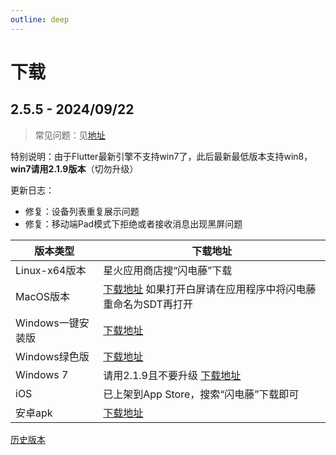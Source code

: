 ```yaml
---
outline: deep
---
```


# 下载

## 2.5.5 - 2024/09/22

> 常见问题：见[地址](/qa.html)

特别说明：由于Flutter最新引擎不支持win7了，此后最新最低版本支持win8，**win7请用2.1.9版本**（切勿升级）

更新日志：
- 修复：设备列表重复展示问题
- 修复：移动端Pad模式下拒绝或者接收消息出现黑屏问题

| 版本类型         | 下载地址                                                                                                                |
  | ------------ |---------------------------------------------------------------------------------------------------------------------|
  | Linux-x64版本  | 星火应用商店搜“闪电藤”下载                                       |
  | MacOS版本      | [下载地址](https://www.123pan.com/s/cXByVv-Ynfk) 如果打开白屏请在应用程序中将闪电藤重命名为SDT再打开                                                       |
  | Windows一键安装版 | [下载地址](https://www.123pan.com/s/cXByVv-nnfk)                                                |
  | Windows绿色版 | [下载地址](https://www.123pan.com/s/cXByVv-Xnfk)                                                |
  | Windows 7 | 请用2.1.9且不要升级 [下载地址](https://www.123pan.com/s/cXByVv-zNpk.html)                                                |
  | iOS          | 已上架到App Store，搜索“闪电藤”下载即可                                                                                           |
  | 安卓apk        | [下载地址](https://www.123pan.com/s/cXByVv-Gnfk) |

[历史版本](/history.html)
